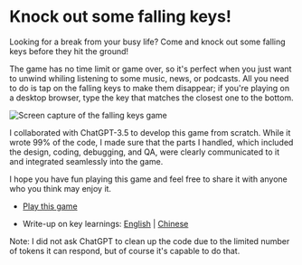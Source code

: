 # Knock out some falling keys!
Looking for a break from your busy life? Come and knock out some falling keys before they hit the ground!

The game has no time limit or game over, so it's perfect when you just want to unwind whiling listening to some music, news, or podcasts. All you need to do is tap on the falling keys to make them disappear; if you're playing on a desktop browser, type the key that matches the closest one to the bottom.

![Screen capture of the falling keys game](https://media3.giphy.com/media/Rw3I3T2pBWxbSYgfe6/giphy.gif)

I collaborated with ChatGPT-3.5 to develop this game from scratch. While it wrote 99% of the code, I made sure that the parts I handled, which included the design, coding, debugging, and QA, were clearly communicated to it and integrated seamlessly into the game.

I hope you have fun playing this game and feel free to share it with anyone who you think may enjoy it.

- [Play this game](http://yingyingz.com/exp/keys)

- Write-up on key learnings: [English](https://www.yingyingz.com/2023/04/a-delightful-experience-of-teaming-up-with-chatgpt-to-build-a-simple-game/) | [Chinese](https://www.yingyingz.com/2023/04/a-delightful-experience-of-teaming-up-with-chatgpt-to-build-a-simple-game/)


Note: I did not ask ChatGPT to clean up the code due to the limited number of tokens it can respond, but of course it's capable to do that.
